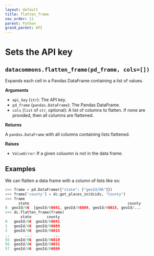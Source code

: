 ```yaml
---
layout: default
title: flatten_frame
nav_order: 11
parent: Python
grand_parent: API
---
```


# Sets the API key

## `datacommons.flatten_frame(pd_frame, cols=[])`

Expands each cell in a Pandas DataFrame containing a list of values.

**Arguments**

*   `api_key` (`str`): The API key.
*   `pd_frame` (`pandas.DataFrame`): The Pandas DataFrame.
*   `cols` (`list` of `str`, optional): A list of columns to flatten. If none
      are provided, then all columns are flattened.

**Returns**

A `pandas.DataFrame` with all columns containing lists flattened.

**Raises**

*   `ValueError`: If a given coluumn is not in the data frame.

## Examples

We can flatten a data frame with a column of lists like so:

```python
>>> frame = pd.DataFrame({"state": ["geoId/06"]})
>>> frame['county'] = dc.get_places_in(dcids, "County")
>>> frame
      state                                             county
0  geoId/06  [geoId/06041, geoId/06089, geoId/06015, geoId/...
>>> dc.flatten_frame(frame)
       state       county
0   geoId/06  geoId/06041
1   geoId/06  geoId/06089
2   geoId/06  geoId/06015
..       ...          ...
55  geoId/06  geoId/06019
56  geoId/06  geoId/06031
57  geoId/06  geoId/06099
```
